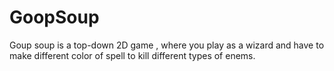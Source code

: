 # GoopSoup
 
Goup soup is a top-down 2D game , where you play as a wizard and have to make different color of spell to kill different types of enems.

